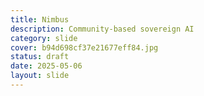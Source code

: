 ```yaml
---
title: Nimbus
description: Community-based sovereign AI 
category: slide
cover: b94d698cf37e21677eff84.jpg
status: draft
date: 2025-05-06
layout: slide
---
```

